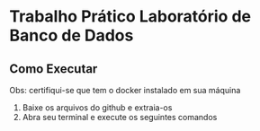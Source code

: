 # Trabalho Prático Laboratório de Banco de Dados

## Como Executar

Obs: certifiqui-se que tem o docker instalado em sua máquina

1. Baixe os arquivos do github e extraia-os
2. Abra seu terminal e execute os seguintes comandos
